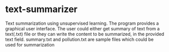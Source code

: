 # text-summarizer
Text summarization using unsupervised learning. The program provides a graphical user interface. The user could either get summary of text from a text(.txt) file or they can write the content to be summarized, in the provided text field.
summary.txt and pollution.txt are sample files which could be used for summarization
